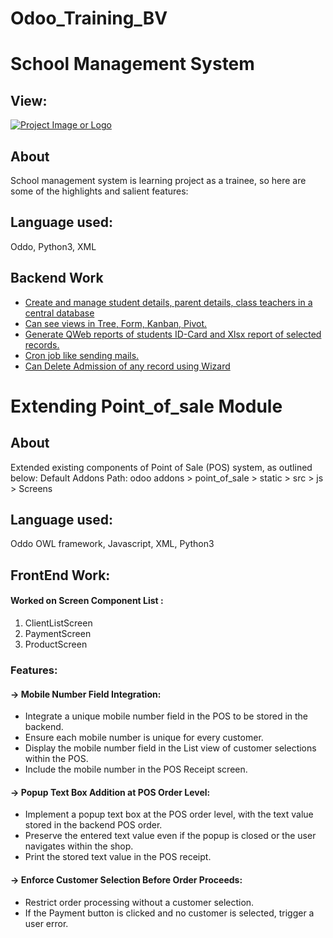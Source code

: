 # Odoo_Training_BV

# School Management System

## View:
[![Project Image or Logo](https://drive.google.com/uc?export=view&id=1KP0FA2uFsDR67PAK_CrsY_B45x_5FJjY)](project_url)


## About
School management system is learning project as a trainee, so here are some of the highlights and salient features:

## Language used:
Oddo, Python3, XML
 
## Backend Work

- [ Create and manage student details, parent details, class teachers in a central database](#features)
- [Can see views in Tree, Form, Kanban, Pivot.](#getting-started)
- [Generate QWeb reports of students ID-Card and Xlsx report of selected records. ](#usage)
- [Cron job like sending mails.](#contributing)
- [ Can Delete Admission of any record using Wizard](#license)



# Extending Point_of_sale Module

## About
Extended existing components of Point of Sale (POS) system, as outlined below:
Default Addons Path: odoo addons > point_of_sale > static > src > js > Screens

## Language used:
Oddo OWL framework, Javascript, XML, Python3

## FrontEnd Work:
#### Worked on Screen Component List :
1. ClientListScreen
2. PaymentScreen
3. ProductScreen

### Features:
#### -> Mobile Number Field Integration:
   - Integrate a unique mobile number field in the POS to be stored in the backend.
   - Ensure each mobile number is unique for every customer.
   - Display the mobile number field in the List view of customer selections within the POS.
   - Include the mobile number in the POS Receipt screen.

#### -> Popup Text Box Addition at POS Order Level:
   - Implement a popup text box at the POS order level, with the text value stored in the backend POS order.
   - Preserve the entered text value even if the popup is closed or the user navigates within the shop.
   - Print the stored text value in the POS receipt.

#### -> Enforce Customer Selection Before Order Proceeds:
   - Restrict order processing without a customer selection.
   - If the Payment button is clicked and no customer is selected, trigger a user error.








